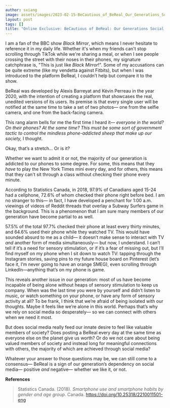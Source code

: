 ```yaml
---
author: sxiang
image: assets/images/2023-02-15-BeCautious_of_BeReal_Our_Generations_Social_Media_Dependency.jpg
layout: post
tags: []
title: "Online Exclusive: BeCautious of BeReal: Our Generations Social Media Dependency"
---
```


I am a fan of the BBC show *Black Mirror*, which means I never hesitate
to reference it in my daily life. Whether it's when my friends can't
stop scrolling through TikTok while we're sharing a meal, or when I see
people crossing the street with their noses in their phones, my
signature catchphrase is, "This is just like *Black Mirror*!". Some of
my accusations can be quite extreme (like my vendetta against Fitbits),
but when I was introduced to the platform BeReal, I couldn’t help but
compare it to the show.

BeReal was developed by Alexis Barreyat and Kévin Perreau in the year
2020, with the intention of creating a platform that showcases the real,
unedited versions of its users. Its premise is that every single user
will be notified at the same time to take a set of two photos— one from
the selfie camera, and one from the back-facing camera.

This rang alarm bells for me the first time I heard it— *everyone in the
world? On their phones? At the same time?* *This must be some sort of
government tactic to control the mindless phone-addicted sheep that make
up our society,* I thought.

Okay, that’s a stretch… Or is it?

Whether we want to admit it or not, the majority of our generation is
addicted to our phones to some degree. For some, this means that they
*have* to play the New York Times mini every day, and for others, this
means that they can't sit through a class without checking their phone
every minute.

According to Statistics Canada, in 2018, 97.9% of Canadians aged 15-24
had a cellphone, 72.6% of whom checked their phone right before bed. I
am no stranger to this— in fact, I have developed a penchant for 1:00
a.m. viewings of videos of Reddit threads that overlay a Subway Surfers
game in the background. This is a phenomenon that I am sure many members
of our generation have become partial to as well.

57.5% of the total 97.7% checked their phone at least every thirty
minutes, and 64.6% used their phone while they watched TV. This would
have sounded absurd to me as a child— it doesn’t make sense to interact
with TV *and* another form of media simultaneously— but now, I
understand. I can’t tell if it’s a need for sensory stimulation, or if
it’s a fear of missing out, but I’ll find myself on my phone when I sit
down to watch TV: tapping through the Instagram stories, saving pins to
my future house board on Pinterest (let’s face it, I’m never going to
have an orange SMEG), even scrolling through LinkedIn—anything that’s on
my phone is game.

This reveals another issue in our generation: most of us have become
incapable of being alone without heaps of sensory stimulation to keep us
company. When was the last time you were by yourself and didn’t listen
to music, or watch something on your phone, or have any form of sensory
activity at all? To be frank, I think that we’re afraid of being
isolated with our thoughts. Maybe it feels like we’re alone in this
world. Perhaps that’s why we rely on social media so desperately— so we
can connect with others when we need it most.

But does social media really feed our innate desire to feel like
valuable members of society? Does posting a BeReal every day at the same
time as everyone else on the planet give us worth? Or do we not care
about being valued members of society and instead long for meaningful
connections with others, the majority of which are achieved through
social media?

Whatever your answer to those questions may be, we can still come to a
consensus— BeReal is a sign of our generation’s dependency on social
media— positive *and* negative— whether we like it, or not.

**References**

> Statistics Canada. (2018). *Smartphone use and smartphone habits by
> gender and age group*. Canada. https://doi.org/10.25318/2210011501-eng
